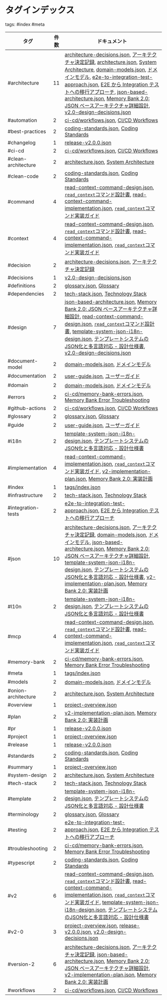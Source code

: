 # タグインデックス

tags: #index #meta

| タグ | 件数 | ドキュメント |
|-----|------|-------------|
| #architecture | 11 | [architecture-decisions.json](/architecture-decisions.json), [アーキテクチャ決定記録](/architecture-decisions.md), [architecture.json](/architecture.json), [System Architecture](/architecture.md), [domain-models.json](/domain-models.json), [ドメインモデル](/domain-models.md), [e2e-to-integration-test-approach.json](/e2e-to-integration-test-approach.json), [E2E から Integration テストへの移行アプローチ](/e2e-to-integration-test-approach.md), [json-based-architecture.json](/json-based-architecture.json), [Memory Bank 2.0: JSON ベースアーキテクチャ詳細設計](/json-based-architecture.md), [v2.0-design-decisions.json](/v2.0-design-decisions.json) |
| #automation | 2 | [ci-cd/workflows.json](/ci-cd/workflows.json), [CI/CD Workflows](/ci-cd/workflows.md) |
| #best-practices | 2 | [coding-standards.json](/coding-standards.json), [Coding Standards](/coding-standards.md) |
| #changelog | 1 | [release-v2.0.0.json](/release-v2.0.0.json) |
| #ci-cd | 2 | [ci-cd/workflows.json](/ci-cd/workflows.json), [CI/CD Workflows](/ci-cd/workflows.md) |
| #clean-architecture | 2 | [architecture.json](/architecture.json), [System Architecture](/architecture.md) |
| #clean-code | 2 | [coding-standards.json](/coding-standards.json), [Coding Standards](/coding-standards.md) |
| #command | 4 | [read-context-command-design.json](/read-context-command-design.json), [`read_context`コマンド設計書](/read-context-command-design.md), [read-context-command-implementation.json](/read-context-command-implementation.json), [`read_context`コマンド実装ガイド](/read-context-command-implementation.md) |
| #context | 4 | [read-context-command-design.json](/read-context-command-design.json), [`read_context`コマンド設計書](/read-context-command-design.md), [read-context-command-implementation.json](/read-context-command-implementation.json), [`read_context`コマンド実装ガイド](/read-context-command-implementation.md) |
| #decision | 2 | [architecture-decisions.json](/architecture-decisions.json), [アーキテクチャ決定記録](/architecture-decisions.md) |
| #decisions | 1 | [v2.0-design-decisions.json](/v2.0-design-decisions.json) |
| #definitions | 2 | [glossary.json](/glossary.json), [Glossary](/glossary.md) |
| #dependencies | 2 | [tech-stack.json](/tech-stack.json), [Technology Stack](/tech-stack.md) |
| #design | 7 | [json-based-architecture.json](/json-based-architecture.json), [Memory Bank 2.0: JSON ベースアーキテクチャ詳細設計](/json-based-architecture.md), [read-context-command-design.json](/read-context-command-design.json), [`read_context`コマンド設計書](/read-context-command-design.md), [template-system-json-i18n-design.json](/template-system-json-i18n-design.json), [テンプレートシステムのJSON化と多言語対応 - 設計仕様書](/template-system-json-i18n-design.md), [v2.0-design-decisions.json](/v2.0-design-decisions.json) |
| #document-model | 2 | [domain-models.json](/domain-models.json), [ドメインモデル](/domain-models.md) |
| #documentation | 2 | [user-guide.json](/user-guide.json), [ユーザーガイド](/user-guide.md) |
| #domain | 2 | [domain-models.json](/domain-models.json), [ドメインモデル](/domain-models.md) |
| #errors | 2 | [ci-cd/memory-bank-errors.json](/ci-cd/memory-bank-errors.json), [Memory Bank Error Troubleshooting](/ci-cd/memory-bank-errors.md) |
| #github-actions | 2 | [ci-cd/workflows.json](/ci-cd/workflows.json), [CI/CD Workflows](/ci-cd/workflows.md) |
| #glossary | 2 | [glossary.json](/glossary.json), [Glossary](/glossary.md) |
| #guide | 2 | [user-guide.json](/user-guide.json), [ユーザーガイド](/user-guide.md) |
| #i18n | 2 | [template-system-json-i18n-design.json](/template-system-json-i18n-design.json), [テンプレートシステムのJSON化と多言語対応 - 設計仕様書](/template-system-json-i18n-design.md) |
| #implementation | 4 | [read-context-command-implementation.json](/read-context-command-implementation.json), [`read_context`コマンド実装ガイド](/read-context-command-implementation.md), [v2-implementation-plan.json](/v2-implementation-plan.json), [Memory Bank 2.0: 実装計画](/v2-implementation-plan.md) |
| #index | 1 | [tags/index.json](/tags/index.json) |
| #infrastructure | 2 | [tech-stack.json](/tech-stack.json), [Technology Stack](/tech-stack.md) |
| #integration-tests | 2 | [e2e-to-integration-test-approach.json](/e2e-to-integration-test-approach.json), [E2E から Integration テストへの移行アプローチ](/e2e-to-integration-test-approach.md) |
| #json | 10 | [architecture-decisions.json](/architecture-decisions.json), [アーキテクチャ決定記録](/architecture-decisions.md), [domain-models.json](/domain-models.json), [ドメインモデル](/domain-models.md), [json-based-architecture.json](/json-based-architecture.json), [Memory Bank 2.0: JSON ベースアーキテクチャ詳細設計](/json-based-architecture.md), [template-system-json-i18n-design.json](/template-system-json-i18n-design.json), [テンプレートシステムのJSON化と多言語対応 - 設計仕様書](/template-system-json-i18n-design.md), [v2-implementation-plan.json](/v2-implementation-plan.json), [Memory Bank 2.0: 実装計画](/v2-implementation-plan.md) |
| #l10n | 2 | [template-system-json-i18n-design.json](/template-system-json-i18n-design.json), [テンプレートシステムのJSON化と多言語対応 - 設計仕様書](/template-system-json-i18n-design.md) |
| #mcp | 4 | [read-context-command-design.json](/read-context-command-design.json), [`read_context`コマンド設計書](/read-context-command-design.md), [read-context-command-implementation.json](/read-context-command-implementation.json), [`read_context`コマンド実装ガイド](/read-context-command-implementation.md) |
| #memory-bank | 2 | [ci-cd/memory-bank-errors.json](/ci-cd/memory-bank-errors.json), [Memory Bank Error Troubleshooting](/ci-cd/memory-bank-errors.md) |
| #meta | 1 | [tags/index.json](/tags/index.json) |
| #models | 2 | [domain-models.json](/domain-models.json), [ドメインモデル](/domain-models.md) |
| #onion-architecture | 2 | [architecture.json](/architecture.json), [System Architecture](/architecture.md) |
| #overview | 1 | [project-overview.json](/project-overview.json) |
| #plan | 2 | [v2-implementation-plan.json](/v2-implementation-plan.json), [Memory Bank 2.0: 実装計画](/v2-implementation-plan.md) |
| #pr | 1 | [release-v2.0.0.json](/release-v2.0.0.json) |
| #project | 1 | [project-overview.json](/project-overview.json) |
| #release | 1 | [release-v2.0.0.json](/release-v2.0.0.json) |
| #standards | 2 | [coding-standards.json](/coding-standards.json), [Coding Standards](/coding-standards.md) |
| #summary | 1 | [project-overview.json](/project-overview.json) |
| #system-design | 2 | [architecture.json](/architecture.json), [System Architecture](/architecture.md) |
| #tech-stack | 2 | [tech-stack.json](/tech-stack.json), [Technology Stack](/tech-stack.md) |
| #template | 2 | [template-system-json-i18n-design.json](/template-system-json-i18n-design.json), [テンプレートシステムのJSON化と多言語対応 - 設計仕様書](/template-system-json-i18n-design.md) |
| #terminology | 2 | [glossary.json](/glossary.json), [Glossary](/glossary.md) |
| #testing | 2 | [e2e-to-integration-test-approach.json](/e2e-to-integration-test-approach.json), [E2E から Integration テストへの移行アプローチ](/e2e-to-integration-test-approach.md) |
| #troubleshooting | 2 | [ci-cd/memory-bank-errors.json](/ci-cd/memory-bank-errors.json), [Memory Bank Error Troubleshooting](/ci-cd/memory-bank-errors.md) |
| #typescript | 2 | [coding-standards.json](/coding-standards.json), [Coding Standards](/coding-standards.md) |
| #v2 | 6 | [read-context-command-design.json](/read-context-command-design.json), [`read_context`コマンド設計書](/read-context-command-design.md), [read-context-command-implementation.json](/read-context-command-implementation.json), [`read_context`コマンド実装ガイド](/read-context-command-implementation.md), [template-system-json-i18n-design.json](/template-system-json-i18n-design.json), [テンプレートシステムのJSON化と多言語対応 - 設計仕様書](/template-system-json-i18n-design.md) |
| #v2-0 | 3 | [project-overview.json](/project-overview.json), [release-v2.0.0.json](/release-v2.0.0.json), [v2.0-design-decisions.json](/v2.0-design-decisions.json) |
| #version-2 | 6 | [architecture-decisions.json](/architecture-decisions.json), [アーキテクチャ決定記録](/architecture-decisions.md), [json-based-architecture.json](/json-based-architecture.json), [Memory Bank 2.0: JSON ベースアーキテクチャ詳細設計](/json-based-architecture.md), [v2-implementation-plan.json](/v2-implementation-plan.json), [Memory Bank 2.0: 実装計画](/v2-implementation-plan.md) |
| #workflows | 2 | [ci-cd/workflows.json](/ci-cd/workflows.json), [CI/CD Workflows](/ci-cd/workflows.md) |
